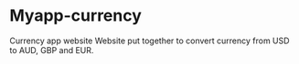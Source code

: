 # Myapp-currency
Currency app website
Website put together to convert currency from USD to AUD, GBP and EUR. 
